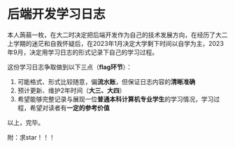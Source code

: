 # 后端开发学习日志

本人蒟蒻一枚，在大二时决定把后端开发作为自己的技术发展方向，在经历了大二上学期的迷茫和自我怀疑后，在2023年1月决定大学剩下时间以自学为主，2023年9月，决定用学习日志的形式记录下自己的学习过程。

这份学习日志争取做到以下三点（**flag环节**）：

1. 可能格式、形式比较随意，偏**流水账**，但保证日志内容的**清晰准确**
2. 预计更新、维护2年时间（**大三、大四**）
3. 希望能够完整记录与展现一位**普通本科计算机专业学生**的学习情况，学习过程，希望对读者有**一定的参考价值**

以上，完毕。

附：求star！！！
